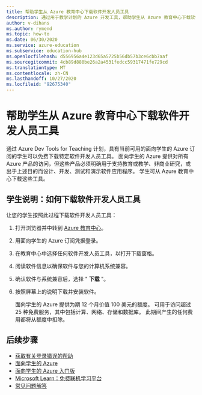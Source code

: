 ```yaml
---
title: 帮助学生从 Azure 教育中心下载软件开发人员工具
description: 通过用于教学计划的 Azure 开发工具，帮助学生从 Azure 教育中心下载软件开发人员工具。
author: v-dihans
ms.author: rymend
ms.topic: how-to
ms.date: 06/30/2020
ms.service: azure-education
ms.subservice: education-hub
ms.openlocfilehash: d556956a4e123d65a5725b56db57b3ce6cbb7aaf
ms.sourcegitcommit: 4cb89d880be26a2a4531fedcc59317471fe729cd
ms.translationtype: MT
ms.contentlocale: zh-CN
ms.lasthandoff: 10/27/2020
ms.locfileid: "92675340"
---
```

# <a name="help-students-download-software-developer-tools-from-the-azure-education-hub"></a>帮助学生从 Azure 教育中心下载软件开发人员工具

通过 Azure Dev Tools for Teaching 计划，具有当前可用的面向学生的 Azure 订阅的学生可以免费下载特定软件开发人员工具。 面向学生的 Azure 提供对所有 Azure 产品的访问，但这些产品必须明确用于支持教育或教学、非商业研究，或出于上述目的而设计、开发、测试和演示软件应用程序。 学生可从 Azure 教育中心下载这些工具。

## <a name="instructions-for-students-how-to-download-software-developer-tools"></a>学生说明：如何下载软件开发人员工具

让您的学生按照此过程下载软件开发人员工具：

1. 打开浏览器并中转到 [Azure 教育中心](https://ms.portal.azure.com/#blade/Microsoft_Azure_Education/EducationMenuBlade/software)。
1. 用面向学生的 Azure 订阅凭据登录。
1. 在教育中心中选择任何软件开发人员工具，以打开下载窗格。
1. 阅读软件信息以确保软件与您的计算机系统兼容。
1. 确认软件与系统兼容后，选择 " **下载** "。
1. 按照屏幕上的说明下载并安装软件。

   面向学生的 Azure 提供为期 12 个月价值 100 美元的额度。 可用于访问超过 25 种免费服务，其中包括计算、网络、存储和数据库。 此期间产生的任何费用都将从额度中扣除。 


## <a name="next-steps"></a>后续步骤
- [获取有关登录错误的帮助](troubleshoot-login.md)
- [面向学生的 Azure](azure-students-program.md)
- [面向学生的 Azure 入门版](azure-students-starter-program.md)
- [Microsoft Learn：免费联机学习平台](/learn/)
- [常见问题解答](program-faq.md#azure-for-students)